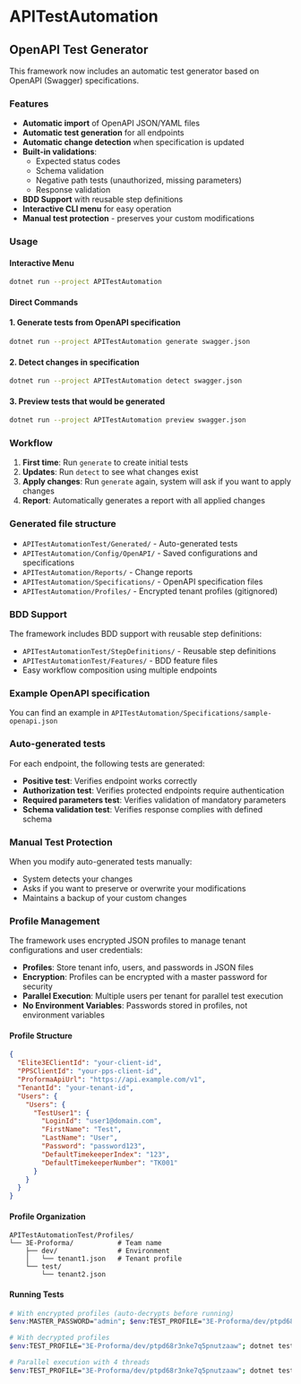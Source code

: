 # APITestAutomation

## OpenAPI Test Generator

This framework now includes an automatic test generator based on OpenAPI (Swagger) specifications.

### Features

- **Automatic import** of OpenAPI JSON/YAML files
- **Automatic test generation** for all endpoints
- **Automatic change detection** when specification is updated
- **Built-in validations**:
  - Expected status codes
  - Schema validation
  - Negative path tests (unauthorized, missing parameters)
  - Response validation
- **BDD Support** with reusable step definitions
- **Interactive CLI menu** for easy operation
- **Manual test protection** - preserves your custom modifications

### Usage

#### Interactive Menu
```bash
dotnet run --project APITestAutomation
```

#### Direct Commands

#### 1. Generate tests from OpenAPI specification

```bash
dotnet run --project APITestAutomation generate swagger.json
```

#### 2. Detect changes in specification

```bash
dotnet run --project APITestAutomation detect swagger.json
```

#### 3. Preview tests that would be generated

```bash
dotnet run --project APITestAutomation preview swagger.json
```

### Workflow

1. **First time**: Run `generate` to create initial tests
2. **Updates**: Run `detect` to see what changes exist
3. **Apply changes**: Run `generate` again, system will ask if you want to apply changes
4. **Report**: Automatically generates a report with all applied changes

### Generated file structure

- `APITestAutomationTest/Generated/` - Auto-generated tests
- `APITestAutomation/Config/OpenAPI/` - Saved configurations and specifications
- `APITestAutomation/Reports/` - Change reports
- `APITestAutomation/Specifications/` - OpenAPI specification files
- `APITestAutomation/Profiles/` - Encrypted tenant profiles (gitignored)

### BDD Support

The framework includes BDD support with reusable step definitions:

- `APITestAutomationTest/StepDefinitions/` - Reusable step definitions
- `APITestAutomationTest/Features/` - BDD feature files
- Easy workflow composition using multiple endpoints

### Example OpenAPI specification

You can find an example in `APITestAutomation/Specifications/sample-openapi.json`

### Auto-generated tests

For each endpoint, the following tests are generated:
- **Positive test**: Verifies endpoint works correctly
- **Authorization test**: Verifies protected endpoints require authentication
- **Required parameters test**: Verifies validation of mandatory parameters
- **Schema validation test**: Verifies response complies with defined schema

### Manual Test Protection

When you modify auto-generated tests manually:
- System detects your changes
- Asks if you want to preserve or overwrite your modifications
- Maintains a backup of your custom changes

### Profile Management

The framework uses encrypted JSON profiles to manage tenant configurations and user credentials:

- **Profiles**: Store tenant info, users, and passwords in JSON files
- **Encryption**: Profiles can be encrypted with a master password for security
- **Parallel Execution**: Multiple users per tenant for parallel test execution
- **No Environment Variables**: Passwords stored in profiles, not environment variables

#### Profile Structure
```json
{
  "Elite3EClientId": "your-client-id",
  "PPSClientId": "your-pps-client-id",
  "ProformaApiUrl": "https://api.example.com/v1",
  "TenantId": "your-tenant-id",
  "Users": {
    "Users": {
      "TestUser1": {
        "LoginId": "user1@domain.com",
        "FirstName": "Test",
        "LastName": "User",
        "Password": "password123",
        "DefaultTimekeeperIndex": "123",
        "DefaultTimekeeperNumber": "TK001"
      }
    }
  }
}
```

#### Profile Organization
```
APITestAutomationTest/Profiles/
└── 3E-Proforma/           # Team name
    ├── dev/               # Environment
    │   └── tenant1.json   # Tenant profile
    └── test/
        └── tenant2.json
```

#### Running Tests
```bash
# With encrypted profiles (auto-decrypts before running)
$env:MASTER_PASSWORD="admin"; $env:TEST_PROFILE="3E-Proforma/dev/ptpd68r3nke7q5pnutzaaw"; dotnet test

# With decrypted profiles
$env:TEST_PROFILE="3E-Proforma/dev/ptpd68r3nke7q5pnutzaaw"; dotnet test

# Parallel execution with 4 threads
$env:TEST_PROFILE="3E-Proforma/dev/ptpd68r3nke7q5pnutzaaw"; dotnet test --parallel 4
```